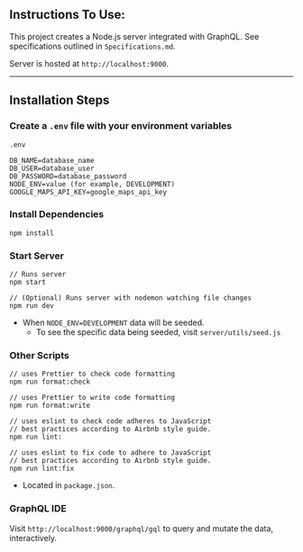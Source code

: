 ## Instructions To Use:

This project creates a Node.js server integrated with GraphQL.
See specifications outlined in `Specifications.md`.

Server is hosted at `http://localhost:9000`.

___
## Installation Steps

### Create a `.env` file with your environment variables
```
.env

DB_NAME=database_name
DB_USER=database_user
DB_PASSWORD=database_password
NODE_ENV=value (for example, DEVELOPMENT)
GOOGLE_MAPS_API_KEY=google_maps_api_key
````

### Install Dependencies
```
npm install
````

### Start Server
```
// Runs server
npm start

// (Optional) Runs server with nodemon watching file changes
npm run dev
````
- When `NODE_ENV=DEVELOPMENT` data will be seeded.
  - To see the specific data being seeded, visit `server/utils/seed.js`

### Other Scripts
```
// uses Prettier to check code formatting
npm run format:check 

// uses Prettier to write code formatting
npm run format:write 

// uses eslint to check code adheres to JavaScript 
// best practices according to Airbnb style guide.
npm run lint:

// uses eslint to fix code to adhere to JavaScript 
// best practices according to Airbnb style guide.
npm run lint:fix 

```
- Located in `package.json`.

### GraphQL IDE
Visit `http://localhost:9000/graphql/gql` to query and mutate the data, interactively.

